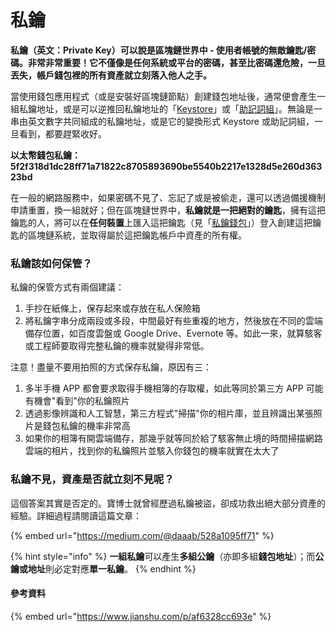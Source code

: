 # 私鑰

**私鑰（英文：Private Key）可以說是區塊鏈世界中 - 使用者帳號的無敵鑰匙/密碼。非常非常重要！它不僅像是任何系統或平台的密碼，甚至比密碼還危險，一旦丟失，帳戶錢包裡的所有資產就立刻落入他人之手。**

當使用錢包應用程式（或是安裝好區塊鏈節點）創建錢包地址後，通常便會產生一組私鑰地址，或是可以逆推回私鑰地址的「[Keystore](keystore.md)」或「[助記詞組](../seed.md)」。無論是一串由英文數字共同組成的私鑰地址，或是它的變換形式 Keystore 或助記詞組，一旦看到，都要趕緊收好。

**以太幣錢包私鑰： 5f2f318d1dc28ff71a71822c8705893690be5540b2217e1328d5e260d36323bd**

在一般的網路服務中，如果密碼不見了、忘記了或是被偷走，還可以透過備援機制申請重置，換一組就好；但在區塊鏈世界中，**私鑰就是一把絕對的鑰匙**，擁有這把鑰匙的人，將可以在**任何裝置**上匯入這把鑰匙（見「[私鑰錢包](../si-bao.md)」）登入創建這把鑰匙的區塊鏈系統，並取得屬於這把鑰匙帳戶中資產的所有權。

### 私鑰該如何保管？

私鑰的保管方式有兩個建議：

1. 手抄在紙條上，保存起來或存放在私人保險箱
2. 將私鑰字串分成兩段或多段，中間最好有些重複的地方，然後放在不同的雲端備存位置，如百度雲盤或 Google Drive、Evernote 等。如此一來，就算駭客或工程師要取得完整私鑰的機率就變得非常低。

注意！盡量不要用拍照的方式保存私鑰，原因有三：

1. 多半手機 APP 都會要求取得手機相簿的存取權，如此等同於第三方 APP 可能有機會"看到"你的私鑰照片
2. 透過影像辨識和人工智慧，第三方程式"掃描"你的相片庫，並且辨識出某張照片是錢包私鑰的機率非常高
3. 如果你的相簿有開雲端備存，那幾乎就等同於給了駭客無止境的時間掃描網路雲端的相片，找到你的私鑰照片並駭入你錢包的機率就實在太大了

### 私鑰不見，資產是否就立刻不見呢？

這個答案其實是否定的。寶博士就曾經歷過私鑰被盜，卻成功救出絕大部分資產的經驗。詳細過程請閱讀這篇文章：

{% embed url="https://medium.com/@daaab/528a1095ff71" %}

{% hint style="info" %}
**一組私鑰**可以產生**多組公鑰**（亦即多組**錢包地址**）；而**公鑰或地址**則必定對應**單一私鑰**。
{% endhint %}

#### 參考資料

{% embed url="https://www.jianshu.com/p/af6328cc693e" %}

